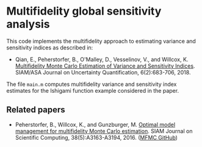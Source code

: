 # Multifidelity global sensitivity analysis

This code implements the multifidelity approach to estimating variance and sensitivity indices as described in:

*  Qian, E., Peherstorfer, B., O'Malley, D., Vesselinov, V., and Willcox, K. 
[Multifidelity Monte Carlo Estimation of Variance and Sensitivity Indices](https://www.dropbox.com/s/y77c42t9po52384/QPOVW_mfgsa_juq2018.pdf?dl=0).
SIAM/ASA Journal on Uncertainty Quantification, 6(2):683-706, 2018.

The file `main.m` computes multifidelity variance and sensitivity index estimates for the Ishigami function example considered in the paper.

## Related papers 
* Peherstorfer, B., Willcox, K., and Gunzburger, M. [Optimal model management for multifidelity Monte Carlo estimation](https://pehersto.engr.wisc.edu/preprints/multi-fidelity-monte-carlo-peherstorfer-willcox-gunzburger.pdf).
SIAM Journal on Scientific Computing, 38(5):A3163-A3194, 2016. ([MFMC GitHub](https://github.com/pehersto/mfmc))